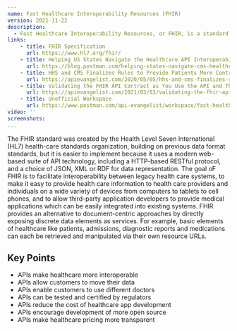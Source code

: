 ```yaml
---
name: Fast Healthcare Interoperability Resources (FHIR)
version: 2021-11-22
description: 
  - Fast Healthcare Interoperability Resources, or FHIR, is a standard describing data formats and APIs for exchanging electronic health records (EHR). 
links:
    - title: FHIR Specification
      url: https://www.hl7.org/fhir/
    - title: Helping US States Navigate the Healthcare API Interoperability Rules
      url: https://blog.postman.com/helping-states-navigate-cms-healthcare-api-interoperability-rules/    
    - title: HHS and CMS Finalizes Rules to Provide Patients More Control of Their Health Data Using APIs
      url: https://apievangelist.com/2020/05/05/hhs-and-cms-finalizes-rules-to-provide-patients-more-control-of-their-health-data-using-apis/
    - title: Validating the FHIR API Contract as You Use the API and Then Leaving Inline Comments on the OpenAPI
      url: https://apievangelist.com/2021/03/03/validating-the-fhir-api-contract-as-you-use-api-then-leaving-inline-comments-on-the-openapi/          
    - title: Unofficial Workspace
      url: https://www.postman.com/api-evangelist/workspace/fast-healthcare-interoperability-resources-fhir/overview
video: ''
screenshots:   
...
```

The FHIR standard was created by the Health Level Seven International (HL7) health-care standards organization, building on previous data format standards, but it is easier to implement because it uses a modern web-based suite of API technology, including a HTTP-based RESTful protocol, and a choice of JSON, XML or RDF for data representation. The goal oF FHIR is to facilitate interoperability between legacy health care systems, to make it easy to provide health care information to health care providers and individuals on a wide variety of devices from computers to tablets to cell phones, and to allow third-party application developers to provide medical applications which can be easily integrated into existing systems. FHIR provides an alternative to document-centric approaches by directly exposing discrete data elements as services. For example, basic elements of healthcare like patients, admissions, diagnostic reports and medications can each be retrieved and manipulated via their own resource URLs.

## Key Points

- APIs make healthcare more interoperable
- APIs allow customers to move their data
- APIs enable customers to use different doctors
- APIs can be tested and certified by regulators
- APIs reduce the cost of healthcare app development
- APIs encourage development of more open source
- APIs make healthcare pricing more transparent
